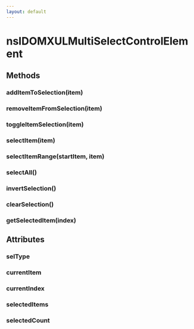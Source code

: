 ```yaml
---
layout: default
---
```


# nsIDOMXULMultiSelectControlElement #

## Methods ##

### addItemToSelection(item) ###

### removeItemFromSelection(item) ###

### toggleItemSelection(item) ###

### selectItem(item) ###

### selectItemRange(startItem, item) ###

### selectAll() ###

### invertSelection() ###

### clearSelection() ###

### getSelectedItem(index) ###

## Attributes ##

### selType ###

### currentItem ###

### currentIndex ###

### selectedItems ###

### selectedCount ###
